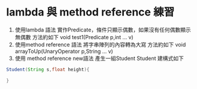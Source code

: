# lambda 與 method reference 練習
1. 使用lambda 語法 實作Predicate，條件只顯示偶數，如果沒有任何偶數顯示無偶數
 方法約如下 void test1(Predicate p,int ... v)
2. 使用method reference 語法 將字串陣列的內容轉為大寫
方法約如下 void arrayToUp(UnaryOperator p,String ... v)
3. 使用 method reference new語法 產生一組Student
Student 建構式如下
```java
Student(String s,float height){
 
}
```
